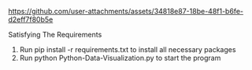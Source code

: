 

https://github.com/user-attachments/assets/34818e87-18be-48f1-b6fe-d2eff7f80b5e

Satisfying The Requirements
1. Run pip install -r requirements.txt to install all necessary packages
2. Run python Python-Data-Visualization.py to start the program
